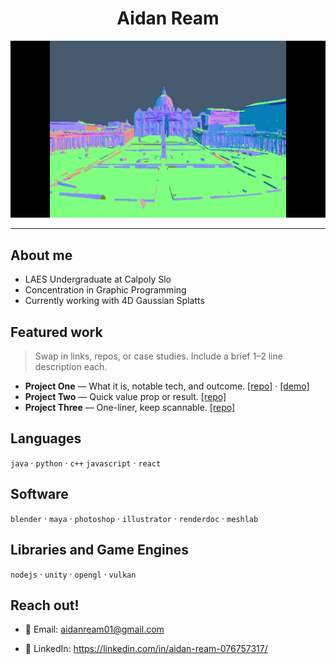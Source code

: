 <div align="center">

# Aidan Ream

<!-- Hero GIF: store in your repo, e.g., docs/hero.gif -->
<img src="docs/roma.gif" alt="3D/Project" width="800" />

</div>

---

## About me

- LAES Undergraduate at Calpoly Slo
- Concentration in Graphic Programming 
- Currently working with 4D Gaussian Splatts

## Featured work

> Swap in links, repos, or case studies. Include a brief 1–2 line description each.

- **Project One** — What it is, notable tech, and outcome. [[repo]](https://github.com/YOUR_HANDLE/PROJECT_ONE) · [[demo]](https://example.com/demo)
- **Project Two** — Quick value prop or result. [[repo]](https://github.com/YOUR_HANDLE/PROJECT_TWO)
- **Project Three** — One-liner, keep scannable. [[repo]](https://github.com/YOUR_HANDLE/PROJECT_THREE)

## Languages

`java` · `python` · `c++` `javascript` · `react` 

## Software 

 `blender` · `maya` · `photoshop` · `illustrator` · `renderdoc` · `meshlab` 

## Libraries and Game Engines

 `nodejs` · `unity` · `opengl` · `vulkan` 
 
## Reach out!

- 📨 Email: aidanream01@gmail.com
<!--- 🌐 Site: https://your-website.example-->
- 💼 LinkedIn: https://linkedin.com/in/aidan-ream-076757317/

